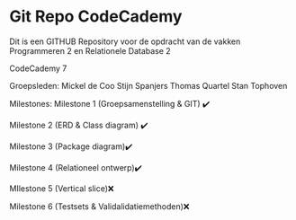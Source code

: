# Git Repo CodeCademy
Dit is een GITHUB Repository voor de opdracht van de vakken Programmeren 2 en Relationele Database 2

CodeCademy 7

Groepsleden:
Mickel de Coo
Stijn Spanjers
Thomas Quartel
Stan Tophoven

Milestones:
Milestone 1 (Groepsamenstelling & GIT) ✔️

Milestone 2 (ERD & Class diagram) ✔️

Milestone 3 (Package diagram)✔️

Milestone 4 (Relationeel ontwerp)✔️

MIlestone 5 (Vertical slice)❌

Milestone 6 (Testsets & Validalidatiemethoden)❌
